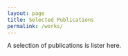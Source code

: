```yaml
---
layout: page
title: Selected Publications
permalink: /works/
---
```

A selection of publications is lister here. 
 
